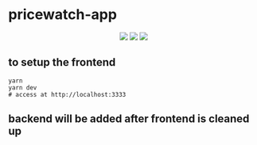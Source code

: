 # pricewatch-app

<p align='center'>
   <img src='https://img.shields.io/badge/Node.js-darkgreen?style=for-the-badge&logo=nodedotjs&logoColor=white'>
   <img src='https://img.shields.io/badge/Typescript-blue?style=for-the-badge&logo=typescript&logoColor=white'>
  <img src='https://img.shields.io/badge/Puppeteer-darkgreen?style=for-the-badge&logo=puppeteer'>
</p>

## to setup the frontend

```
yarn
yarn dev
# access at http://localhost:3333
```

## backend will be added after frontend is cleaned up
